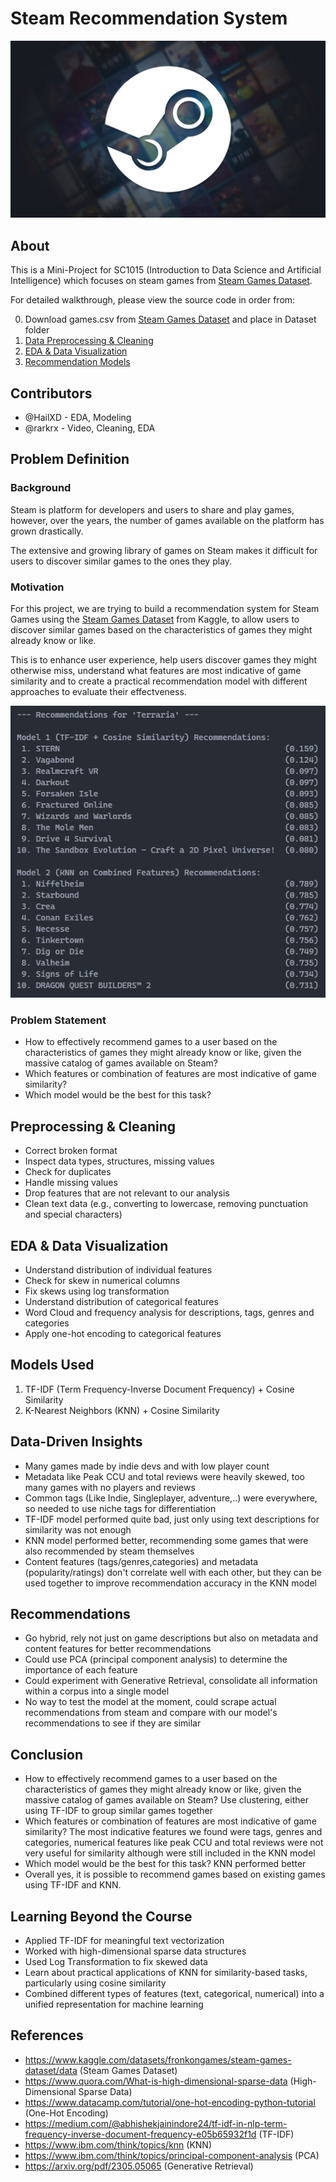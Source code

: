 # Steam Recommendation System

![steam](https://github.com/HailXD/SC1015-MiniProject/blob/main/Images/Steam.jpg)
## About

This is a Mini-Project for SC1015 (Introduction to Data Science and Artificial Intelligence) which focuses on steam games from [Steam Games Dataset](https://www.kaggle.com/datasets/fronkongames/steam-games-dataset/data). 

For detailed walkthrough, please view the source code in order from:

0. Download games.csv from [Steam Games Dataset](https://www.kaggle.com/datasets/fronkongames/steam-games-dataset/data) and place in Dataset folder
1. [Data Preprocessing & Cleaning](https://github.com/HailXD/SC1015-MiniProject/blob/main/ML_Recommendation.ipynb)
2. [EDA & Data Visualization](https://github.com/HailXD/SC1015-MiniProject/blob/main/EDA.ipynb)
3. [Recommendation Models](https://github.com/HailXD/SC1015-MiniProject/blob/main/ML_Recommendation.ipynb)
  
## Contributors

- @HailXD - EDA, Modeling
- @rarkrx - Video, Cleaning, EDA

## Problem Definition

### Background
Steam is platform for developers and users to share and play games, however, over the years, the number of games available on the platform has grown drastically.

The extensive and growing library of games on Steam makes it difficult for users to discover similar games to the ones they play.

### Motivation
For this project, we are trying to build a recommendation system for Steam Games using the [Steam Games Dataset](https://www.kaggle.com/datasets/fronkongames/steam-games-dataset/data) from Kaggle, to allow users to discover similar games based on the characteristics of games they might already know or like.

This is to enhance user experience, help users discover games they might otherwise miss, understand what features are most indicative of game similarity and to create a practical recommendation model with different approaches to evaluate their effectveness.

![prediction](https://github.com/HailXD/SC1015-MiniProject/blob/main/Images/Prediction.png)

### Problem Statement
- How to effectively recommend games to a user based on the characteristics of games they might already know or like, given the massive catalog of games available on Steam?
- Which features or combination of features are most indicative of game similarity?
- Which model would be the best for this task?


## Preprocessing & Cleaning
- Correct broken format
- Inspect data types, structures, missing values
- Check for duplicates
- Handle missing values
- Drop features that are not relevant to our analysis
- Clean text data (e.g., converting to lowercase, removing punctuation and special characters)

## EDA & Data Visualization
- Understand distribution of individual features
- Check for skew in numerical columns
- Fix skews using log transformation 
- Understand distribution of categorical features 
- Word Cloud and frequency analysis for descriptions, tags, genres and categories
- Apply one-hot encoding to categorical features

## Models Used

1. TF-IDF (Term Frequency-Inverse Document Frequency) + Cosine Similarity
2. K-Nearest Neighbors (KNN) + Cosine Similarity

## Data-Driven Insights
- Many games made by indie devs and with low player count
- Metadata like Peak CCU and total reviews were heavily skewed, too many games with no players and reviews
- Common tags (Like Indie, Singleplayer, adventure,..) were everywhere, so needed to use niche tags for differentiation
- TF-IDF model performed quite bad, just only using text descriptions for similarity was not enough
- KNN model performed better, recommending some games that were also recommended by steam themselves
- Content features (tags/genres,categories) and metadata (popularity/ratings) don't correlate well with each other, but they can be used together to improve recommendation accuracy in the KNN model

## Recommendations
- Go hybrid, rely not just on game descriptions but also on metadata and content features for better recommendations
- Could use PCA (principal component analysis) to determine the importance of each feature
- Could experiment with Generative Retrieval, consolidate all information within a corpus into a single model
- No way to test the model at the moment, could scrape actual recommendations from steam and compare with our model's recommendations to see if they are similar

## Conclusion
- How to effectively recommend games to a user based on the characteristics of games they might already know or like, given the massive catalog of games available on Steam? Use clustering, either using TF-IDF to group similar games together
- Which features or combination of features are most indicative of game similarity? The most indicative features we found were tags, genres and categories, numerical features like peak CCU and total reviews were not very useful for similarity although were still included in the KNN model
- Which model would be the best for this task? KNN performed better
- Overall yes, it is possible to recommend games based on existing games using TF-IDF and KNN.

## Learning Beyond the Course
- Applied TF-IDF for meaningful text vectorization
- Worked with high-dimensional sparse data structures
- Used Log Transformation to fix skewed data
- Learn about practical applications of KNN for similarity-based tasks, particularly using cosine similarity
- Combined different types of features (text, categorical, numerical) into a unified representation for machine learning

## References
- https://www.kaggle.com/datasets/fronkongames/steam-games-dataset/data (Steam Games Dataset)
- https://www.quora.com/What-is-high-dimensional-sparse-data (High-Dimensional Sparse Data)
- https://www.datacamp.com/tutorial/one-hot-encoding-python-tutorial (One-Hot Encoding)
- https://medium.com/@abhishekjainindore24/tf-idf-in-nlp-term-frequency-inverse-document-frequency-e05b65932f1d (TF-IDF)
- https://www.ibm.com/think/topics/knn (KNN)
- https://www.ibm.com/think/topics/principal-component-analysis (PCA)
- https://arxiv.org/pdf/2305.05065 (Generative Retrieval)